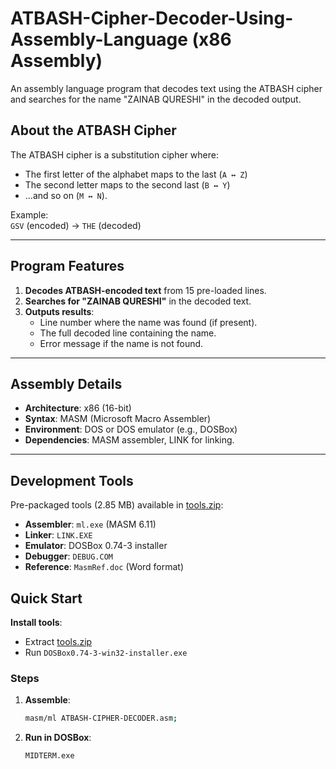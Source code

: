 # ATBASH-Cipher-Decoder-Using-Assembly-Language (x86 Assembly)

An assembly language program that decodes text using the ATBASH cipher and searches for the name "ZAINAB QURESHI" in the decoded output.

## About the ATBASH Cipher
The ATBASH cipher is a substitution cipher where:
- The first letter of the alphabet maps to the last (`A ↔ Z`)
- The second letter maps to the second last (`B ↔ Y`)
- ...and so on (`M ↔ N`).

Example:  
`GSV` (encoded) → `THE` (decoded)

---

## Program Features
1. **Decodes ATBASH-encoded text** from 15 pre-loaded lines.
2. **Searches for "ZAINAB QURESHI"** in the decoded text.
3. **Outputs results**:
   - Line number where the name was found (if present).
   - The full decoded line containing the name.
   - Error message if the name is not found.

---

## Assembly Details
- **Architecture**: x86 (16-bit)
- **Syntax**: MASM (Microsoft Macro Assembler)
- **Environment**: DOS or DOS emulator (e.g., DOSBox)
- **Dependencies**: MASM assembler, LINK for linking.

---

## Development Tools
Pre-packaged tools (2.85 MB) available in [tools.zip](/tools.zip):
- **Assembler**: `ml.exe` (MASM 6.11)
- **Linker**: `LINK.EXE`
- **Emulator**: DOSBox 0.74-3 installer
- **Debugger**: `DEBUG.COM`
- **Reference**: `MasmRef.doc` (Word format)

## Quick Start
**Install tools**:
   - Extract [tools.zip](/tools.zip)
   - Run `DOSBox0.74-3-win32-installer.exe`
     
### Steps
1. **Assemble**:
   ```bash
   masm/ml ATBASH-CIPHER-DECODER.asm;
2. **Run in DOSBox**:
   ```bash
   MIDTERM.exe


